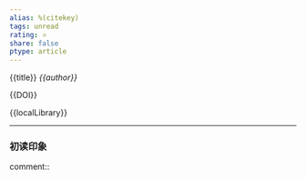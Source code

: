 ```yaml
---
alias: %(citekey)
tags: unread
rating: ⭐
share: false
ptype: article
---
```


{{title}}
<cite>{{author}}</cite>

{{DOI}}

{{localLibrary}}

***

### 初读印象

comment:: 
